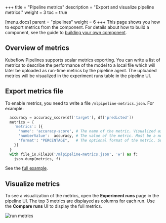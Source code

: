 +++
title = "Pipeline metrics"
description = "Export and visualize pipeline metrics."
weight = 3
toc = true

[menu.docs]
  parent = "pipelines"
  weight = 6
+++
This page shows you how to export metrics from the component. For details about how to build a component, see the guide to [building your own component](/docs/guides/pipelines/build-component).
 
## Overview of metrics

Kubeflow Pipelines supports scalar metrics exporting. You can write a list of metrics to describe the performance of the model to a local file which will later be uploaded as run-time metrics by the pipeline agent. The uploaded metrics will be visualized in the experiment runs table in the pipeline UI.
 
## Export metrics file

To enable metrics, you need to write a file `/mlpipeline-metrics.json`. For example:
```Python
  accuracy = accuracy_score(df['target'], df['predicted'])
  metrics = {
    'metrics': [{
      'name': 'accuracy-score', # The name of the metric. Visualized as the column name in the runs table.
      'numberValue':  accuracy, # The value of the metric. Must be a numeric value.
      'format': "PERCENTAGE",   # The optional format of the metric. Supported values are "RAW" (displayed in raw format) and "PERCENTAGE" (displayed in percentage format).
    }]
  }
  with file_io.FileIO('/mlpipeline-metrics.json', 'w') as f:
    json.dump(metrics, f)
```
See the [full example](https://github.com/kubeflow/pipelines/blob/master/components/local/confusion_matrix/src/confusion_matrix.py#L78).
 
## Visualize metrics

To see a visualization of the metrics, open the **Experiment runs** page in the pipeline UI. The top 3 metrics are displayed as columns for each run. Use the **Compare runs** UI to display the full metrics.
 
![run metrics](/docs/images/metric.png)